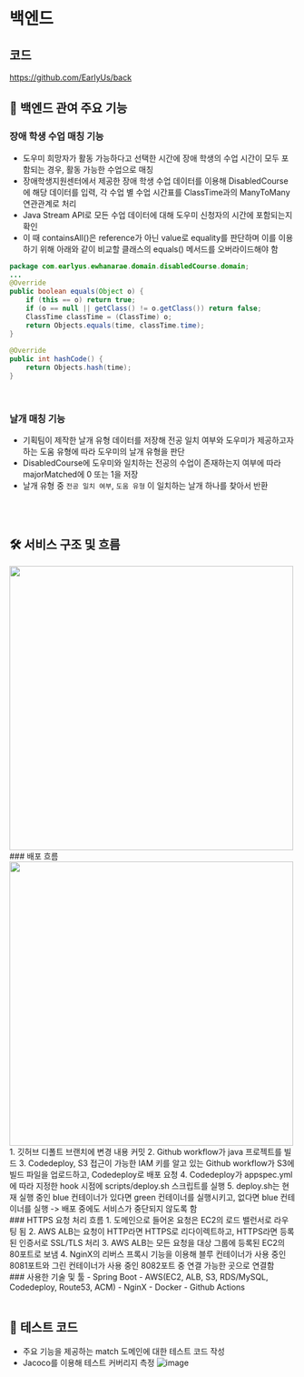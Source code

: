 # 백엔드
## 코드
https://github.com/EarlyUs/back
<br>
## 🎲 백엔드 관여 주요 기능
### 장애 학생 수업 매칭 기능
- 도우미 희망자가 활동 가능하다고 선택한 시간에 장애 학생의 수업 시간이 모두 포함되는 경우, 활동 가능한 수업으로 매칭
- 장애학생지원센터에서 제공한 장애 학생 수업 데이터를 이용해 DisabledCourse에 해당 데이터를 입력, 각 수업 별 수업 시간표를 ClassTime과의 ManyToMany 연관관계로 처리
- Java Stream API로 모든 수업 데이터에 대해 도우미 신청자의 시간에 포함되는지 확인
- 이 때 containsAll()은 reference가 아닌 value로 equality를 판단하며 이를 이용하기 위해 아래와 같이 비교할 클래스의 equals() 메서드를 오버라이드해야 함
```java
package com.earlyus.ewhanarae.domain.disabledCourse.domain;
...
@Override  
public boolean equals(Object o) {  
    if (this == o) return true;  
    if (o == null || getClass() != o.getClass()) return false;  
    ClassTime classTime = (ClassTime) o;  
    return Objects.equals(time, classTime.time);  
}  
  
@Override  
public int hashCode() {  
    return Objects.hash(time);  
}
```

<br>

### 날개 매칭 기능 
- 기획팀이 제작한 날개 유형 데이터를 저장해 전공 일치 여부와 도우미가 제공하고자 하는 도움 유형에 따라 도우미의 날개 유형을 판단
- DisabledCourse에 도우미와 일치하는 전공의 수업이 존재하는지 여부에 따라 majorMatched에 0 또는 1을 저장
- 날개 유형 중 `전공 일치 여부`, `도움 유형` 이 일치하는 날개 하나를 찾아서 반환

<br>
<br>

## 🛠 서비스 구조 및 흐름
<img src="https://blog.kakaocdn.net/dn/nn1NH/btsFt3BRvzR/xMSfFzHPA4gkRdwd2wEMaK/img.png" width="500">
<br>
### 배포 흐름
<img src="https://blog.kakaocdn.net/dn/bxqMy1/btsFoDYDmXc/fmLuRG7ttTu8hrW0qkaC01/img.png" width="500">
1. 깃허브 디폴트 브랜치에 변경 내용 커밋
2. Github workflow가 java 프로젝트를 빌드
3. Codedeploy, S3 접근이 가능한  IAM 키를 알고 있는 Github workflow가 S3에 빌드 파일을 업로드하고, Codedeploy로 배포 요청
4. Codedeploy가 appspec.yml에 따라 지정한 hook 시점에 scripts/deploy.sh 스크립트를 실행
5. deploy.sh는 현재 실행 중인 blue 컨테이너가 있다면 green 컨테이너를 실행시키고, 없다면 blue 컨테이너를 실행 -> 배포 중에도 서비스가 중단되지 않도록 함
<br>
### HTTPS 요청 처리 흐름
1. 도메인으로 들어온 요청은 EC2의 로드 밸런서로 라우팅 됨
2. AWS ALB는 요청이 HTTP라면 HTTPS로 리다이렉트하고, HTTPS라면 등록된 인증서로 SSL/TLS 처리
3. AWS ALB는 모든 요청을 대상 그룹에 등록된 EC2의 80포트로 보냄
4. NginX의 리버스 프록시 기능을 이용해 블루 컨테이너가 사용 중인 8081포트와 그린 컨테이너가 사용 중인 8082포트 중 연결 가능한 곳으로 연결함
<br>
### 사용한 기술 및 툴
- Spring Boot
- AWS(EC2, ALB, S3, RDS/MySQL, Codedeploy, Route53, ACM)
- NginX
- Docker
- Github Actions

<br>
<br>
  
## 🦺 테스트 코드
- 주요 기능을 제공하는 match 도메인에 대한 테스트 코드 작성
- Jacoco를 이용해 테스트 커버리지 측정
![image](https://github.com/Mt-EB-Rainbow/back/assets/69039161/eaf76b28-30a7-49e4-be2d-de25c462e926)

